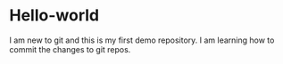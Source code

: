 # Hello-world



I am new to git and this is my first demo repository. 
I am learning how to commit the changes to git repos.
